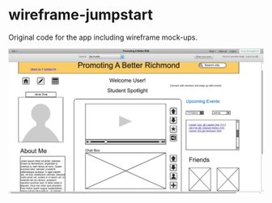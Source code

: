 # wireframe-jumpstart

Original code for the app including wireframe mock-ups.





![](https://github.com/hehnu/wireframe-jumpstart/blob/59964c833efc7d3b6d6f97f33f8c1a674f867b39/wireframe%20-%20jumpstart-rva/wireframe%20for%20jumpstart%20rva%20-profile.jpeg)
